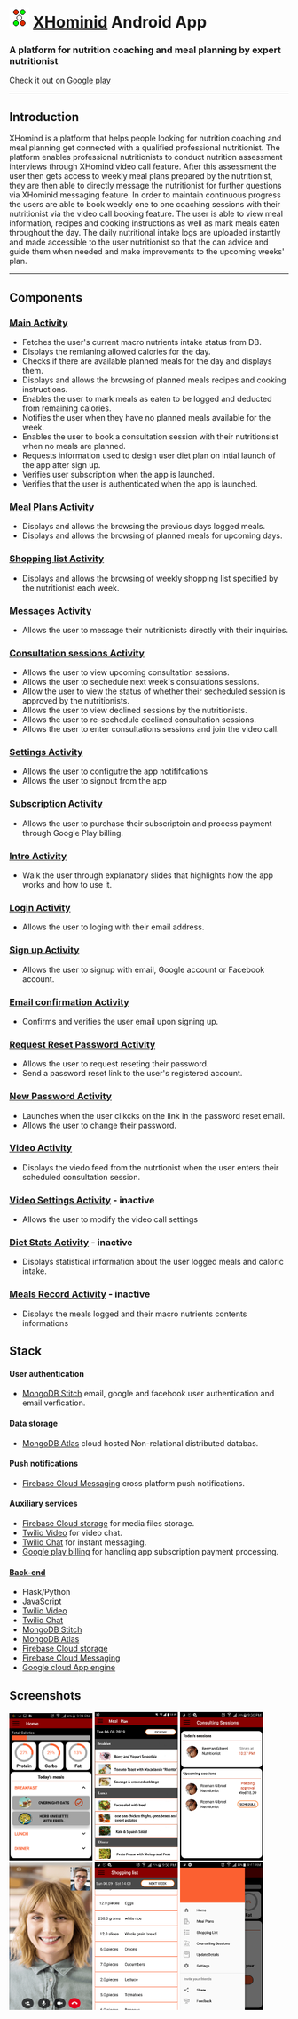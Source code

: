 # ![alt text](logo_trans.png "logo") [XHominid](http://xhominid.com/) Android App
### **A platform for nutrition coaching and meal planning by expert nutritionist**
Check it out on [Google play](https://play.google.com/store/apps/details?id=com.main.android.activium&pcampaignid=MKT-Other-global-all-co-prtnr-py-PartBadge-Mar2515-1)

---


## Introduction

XHomind is a platform that helps people looking for nutrition coaching and meal planning get connected with a qualified professional nutritionist. The platform enables professional nutritionists to conduct nutrition assessment interviews through XHomind video call feature. After this assessment the user then gets access to weekly meal plans prepared by the nutritionist, they are then able to directly message the nutritionist for further questions via XHominid messaging feature. In order to maintain continuous progress the users are able to book weekly one to one coaching sessions with their nutritionist via the video call booking feature. The user is able to view meal information, recipes and cooking instructions as well as mark meals eaten throughout the day. The daily nutritional intake logs are uploaded instantly and made accessible to the user nutritionist so that the can advice and guide them when needed and make improvements to the upcoming weeks' plan.

---

## Components

### [Main Activity](app/src/main/java/com/main/android/activium/MainActivity.java)
 - Fetches the user's current macro nutrients intake status from DB.
 - Displays the remianing allowed calories for the day.
 - Checks if there are available planned meals for the day and displays them.
 - Displays and allows the browsing of planned meals recipes and cooking instructions.
 - Enables the user to mark meals as eaten to be logged and deducted from remaining calories.
 - Notifies the user when they have no planned meals available for the week.
 - Enables the user to book a consultation session with their nutritionsist when no meals are planned.
 - Requests information used to design user diet plan on intial launch of the app after sign up.
 - Verifies user subscription when the app is launched.
 - Verifies that the user is authenticated when the app is launched.

### [Meal Plans Activity](app/src/main/java/com/main/android/activium/MealPlansActivity.java)
- Displays and allows the browsing the previous days logged meals.
- Displays and allows the browsing of planned meals for upcoming days.

### [Shopping list Activity](app/src/main/java/com/main/android/activium/ShoppingListActivity.java)
- Displays and allows the browsing of weekly shopping list specified by the nutritionist each week.

### [Messages Activity](app/src/main/java/com/main/android/activium/MessagesActivity.java)
- Allows the user to message their nutritionists directly with their inquiries.

### [Consultation sessions Activity](app/src/main/java/com/main/android/activium/ConsultationActivity.java)
- Allows the user to view upcoming consultation sessions.
- Allows the user to sechedule next week's consulations sessions.
- Allow the user to view the status of whether their secheduled session is approved by the nutritionists.
- Allows the user to view declined sessions by the nutritionists.
- Allows the user to re-sechedule declined consultation sessions.
- Allows the user to enter consultations sessions and join the video call.

### [Settings Activity](app/src/main/java/com/main/android/activium/SettingsActivity.java)
- Allows the user to configutre the app notififcations
- Allows the user to signout from the app

### [Subscription Activity](app/src/main/java/com/main/android/activium/SubscriptionActivity.java)
- Allows the user to purchase their subscriptoin and process payment through Google Play billing.

### [Intro Activity](app/src/main/java/com/main/android/activium/IntroActivity.java)
- Walk the user through explanatory slides that highlights how the app works and how to use it.

### [Login Activity](app/src/main/java/com/main/android/activium/LoginActivity.java)
- Allows the user to loging with their email address.

### [Sign up Activity](app/src/main/java/com/main/android/activium/SignupActivity.java)
- Allows the user to signup with email, Google account or Facebook account.

### [Email confirmation Activity](app/src/main/java/com/main/android/activium/EmailConfirmActivity.java)
- Confirms and verifies the user email upon signing up.

### [Request Reset Password Activity](app/src/main/java/com/main/android/activium/reqPassResetActivity.java)
- Allows the user to request reseting their password.
- Send a password reset link to the user's registered account.

### [New Password Activity](app/src/main/java/com/main/android/activium/NewPassActivity.java)
- Launches when the user clikcks on the link in the password reset email.
- Allows the user to change their password.

### [Video Activity](app/src/main/java/com/main/android/activium/VideoActivity.java)
-  Displays the viedo feed from the nutrtionist when the user enters their scheduled consultation session.

### [Video Settings Activity](app/src/main/java/com/main/android/activium/VideoSettingsActivity.java) - inactive
- Allows the user to modify the video call settings

### [Diet Stats Activity](app/src/main/java/com/main/android/activium/DietStatsActivity.java) - inactive
- Displays statistical information about the user logged meals and caloric intake.

### [Meals Record Activity](app/src/main/java/com/main/android/activium/MealsRecordActivity.java) - inactive
- Displays the meals logged and their macro nutrients contents informations

## Stack

#### User authentication
- [MongoDB Stitch](https://www.mongodb.com/cloud/stitch) email, google and facebook user authentication and email verfication.

#### Data storage
- [MongoDB Atlas](https://www.mongodb.com/cloud/atlas) cloud hosted Non-relational distributed databas.

#### Push notifications
- [Firebase Cloud Messaging](https://firebase.google.com/products/cloud-messaging/) cross platform push notifications.

#### Auxiliary services
- [Firebase Cloud storage](https://firebase.google.com/products/storage/) for media files storage.
- [Twilio Video](https://www.twilio.com/video) for video chat.
- [Twilio Chat](https://www.twilio.com/chat) for instant messaging.
- [Google play billing](https://developer.android.com/google/play/billing/billing_overview) for handling app subscription payment processing.

#### [Back-end](https://github.com/h-amg/XHominid-website-and-backend)
- Flask/Python
- JavaScript
- [Twilio Video](https://www.twilio.com/video)
- [Twilio Chat](https://www.twilio.com/chat)
- [MongoDB Stitch](https://www.mongodb.com/cloud/stitch)
- [MongoDB Atlas](https://www.mongodb.com/cloud/atlas)
- [Firebase Cloud storage](https://firebase.google.com/products/storage/) 
- [Firebase Cloud Messaging](https://firebase.google.com/products/cloud-messaging/)
- [Google cloud App engine](https://cloud.google.com/appengine/)

## Screenshots
<img src=".\screenshots\sc_1.png" width="150">  <img src=".\screenshots\sc_2.png" width="150"> <img src=".\screenshots\sc_3.png" width="150">  <img src=".\screenshots\sc_4.png" width="150" height="265">  <img src=".\screenshots\sc_5.png" width="150">  <img src=".\screenshots\sc_6.png" width="150">

